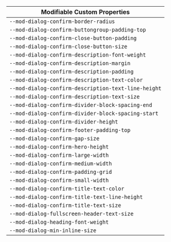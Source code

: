 | Modifiable Custom Properties                        |
| --------------------------------------------------- |
| `--mod-dialog-confirm-border-radius`                |
| `--mod-dialog-confirm-buttongroup-padding-top`      |
| `--mod-dialog-confirm-close-button-padding`         |
| `--mod-dialog-confirm-close-button-size`            |
| `--mod-dialog-confirm-description-font-weight`      |
| `--mod-dialog-confirm-description-margin`           |
| `--mod-dialog-confirm-description-padding`          |
| `--mod-dialog-confirm-description-text-color`       |
| `--mod-dialog-confirm-description-text-line-height` |
| `--mod-dialog-confirm-description-text-size`        |
| `--mod-dialog-confirm-divider-block-spacing-end`    |
| `--mod-dialog-confirm-divider-block-spacing-start`  |
| `--mod-dialog-confirm-divider-height`               |
| `--mod-dialog-confirm-footer-padding-top`           |
| `--mod-dialog-confirm-gap-size`                     |
| `--mod-dialog-confirm-hero-height`                  |
| `--mod-dialog-confirm-large-width`                  |
| `--mod-dialog-confirm-medium-width`                 |
| `--mod-dialog-confirm-padding-grid`                 |
| `--mod-dialog-confirm-small-width`                  |
| `--mod-dialog-confirm-title-text-color`             |
| `--mod-dialog-confirm-title-text-line-height`       |
| `--mod-dialog-confirm-title-text-size`              |
| `--mod-dialog-fullscreen-header-text-size`          |
| `--mod-dialog-heading-font-weight`                  |
| `--mod-dialog-min-inline-size`                      |
